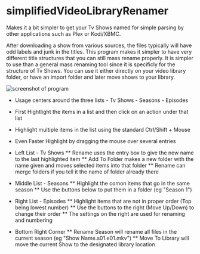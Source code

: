 # simplifiedVideoLibraryRenamer

Makes it a bit simpler to get your Tv Shows named for simple parsing by other applications such as Plex or Kodi/XBMC.

After downloading a show from various sources, the files typically will have odd labels and junk in the titles. This program makes it simpler to have very different title structures that you can still mass rename properly. It is simpler to use than a general mass renaming tool since it is specificly for the structure of Tv Shows. You can use it either directly on your video library folder, or have an import folder and later move shows to your library.

![screenshot of program]()

* Usage centers around the three lists - Tv Shows - Seasons - Episodes
* First Hightlight the items in a list and then click on an action under that list
* Highlight multiple items in the list using the standard Ctrl/Shift + Mouse
* Even Faster Highlight by dragging the mouse over several entries

* Left List - Tv Shows
** Rename uses the entry box to give the new name to the last highlighted item
** Add To Folder makes a new folder with the name given and moves selected items into that folder
** Rename can merge folders if you tell it the name of folder already there
* Middle List - Seasons
** Highlight the comon items that go in the same season
** Use the buttons below to put them in a folder (eg "Season 1")
* Right List - Episodes
** Highlight items that are not in proper order (Top being lowest number)
** Use the buttons to the right (Move Up/Down) to change their order
** The settings on the right are used for renaming and numbering
* Bottom Right Corner
** Rename Season will rename all files in the current season (eg "Show Name.s01.e01.mkv")
** Move To Library will move the current Show to the designated library location